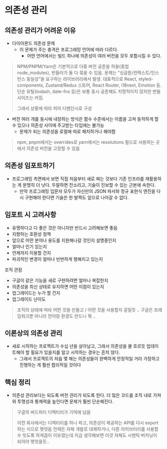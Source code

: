 # 의존성 관리

## 의존성 관리가 어려운 이유

- 다이아몬드 의존성 문제
  - 이 문제가 주는 충격은 프로그래밍 언어에 따라 다르다.
    - 어떤 언어에서는 빌드 하나에 의존성이 여러 버전을 모두 포함시킬 수 있다.

> NPM/PNPM/Yarn은 기본적으로 다중 버전 공존을 허용(중첩 node_modules), 번들러가 둘 다 묶을 수 있음.
문제는 “싱글톤/컨텍스트/인스턴스 동일성”을 요구하는 라이브러리에서 발생. 대표적으로 React, styled-components, Zustand/Redux 스토어, React Router, i18next, Emotion 등.
단순 유틸(lodash, date-fns 등)은 보통 동시 공존해도 치명적이지 않지만 번들 사이즈는 커짐.
>
> 그래서 상황에 따라 피어 디펜던시로 구성

- 버전 여러 개를 동시에 내장하는 방식은 함수 수준에서는 이름을 고쳐 동작하게 할 수 있으나 의존성 사이에 주고받는 타입에는 불가능
  - 문제가 되는 의존성을 로컬에 따로 패치하거나 해야함

> npm, pnpm에서는 overrides로
> yarn에서는 resolutions 필드로 사용하는 곳에서 의존성 버전을 고정할 수 있음

## 의존성 임포트하기

- 프로그래밍 측면에서 보면 직접 처음부터 새로 짜는 것보다 기존 인프라를 재활용하는 게 분명히 더 낫다. 두말하면 잔소리고, 기술이 진보할 수 있는 근본에 속한다. 
  - 만약 프로그래밍 입문자 모두가 자신만의 JSON 파서와 정규 표현식 엔진을 다시 구현해야 한다면 기술은 한 발짝도 앞으로 나아갈 수 없다.

## 임포트 시 고려사항

- 유명하다고 다 좋은 것은 아니지만 반드시 고려해보면 좋음
- 지향하는 호환성 정책
- 앞으로 어떤 분야나 용도를 지원해나갈 것인지 설명중인지
- 얼마나 인기 있는지
- 언제까지 이용할 건지
- 파괴적인 변경이 얼마나 빈번하게 행해지고 있는지

조직 관점
- 구글이 같은 기능을 새로 구현하려면 얼마나 복잡한지
- 의존성을 최신 상태로 유지하면 어떤 이점이 있는지
- 업그레이드는 누가 할 건지
- 업그레이드 난이도

> 조직의 상태에 따라 어떤 것을 만들고 / 어떤 것을 사용할지 갈릴듯 ..
> 구글은 프레임워크뿐 아니라 언어랑 환경도 만드니 뭐 ..

## 이론상의 의존성 관리

- 새로 시작하는 프로젝트가 수십 년을 살아남고, 그래서 의존성을 물 흐르듯 업데이트해야 할 필요가 있을지를 알고 시작하는 경우는 흔치 않다.
  - 그래서 프로젝트의 처음 몇 해는 의존성들이 완벽하게 안정적일 거라 가정하고 진행하는 게 훨씬 합리적일 것이다

## 핵심 정리

- 의존성 관리보다는 되도록 버전 관리가 되도록 한다. 더 많은 코드를 조직 내로 가져와 투명성과 통제력을 높인다면 문제가 훨씬 단순해진다.

> 구글의 써드파티 디렉터리가 기억에 남음
>
> 이전 회사에서는 디렉터리를 하나 파고,
> 의존성이 제공하는 API를 다시 export하는 식으로 햇엇음
> 언제든 자체 개발로 대체하거나, 다른 라이브러리를 사용할 수 잇도록 하게끔이 이유였는데
> 지금 생각해보면 이것 자체도 시멘틱 버저닝이 되어야 햇엇을듯..
